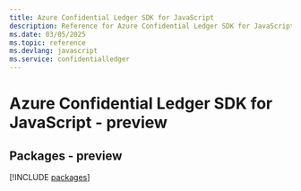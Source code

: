 ```yaml
---
title: Azure Confidential Ledger SDK for JavaScript
description: Reference for Azure Confidential Ledger SDK for JavaScript
ms.date: 03/05/2025
ms.topic: reference
ms.devlang: javascript
ms.service: confidentialledger
---
```

# Azure Confidential Ledger SDK for JavaScript - preview
## Packages - preview
[!INCLUDE [packages](confidential-ledger-index.md)]